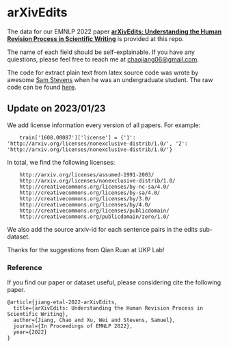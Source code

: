 

# arXivEdits 

The data for our EMNLP 2022 paper [**arXivEdits: Understanding the Human Revision Process in Scientific Writing**](https://arxiv.org/abs/2210.15067) is provided at this repo. 

The name of each field should be self-explainable. If you have any quiestions, please feel free to reach me at <chaojiang06@gmail.com>.

The code for extract plain text from latex source code was wrote by awesome [Sam Stevens](https://samuelstevens.me/) when he was an undergraduate student. The raw code can be found [here](https://github.com/samuelstevens/arxiv-edits).

## Update on 2023/01/23

We add license information every version of all papers. For example:

        train['1608.00087']['license'] = {'1': 'http://arxiv.org/licenses/nonexclusive-distrib/1.0/', '2': 'http://arxiv.org/licenses/nonexclusive-distrib/1.0/'}

In total, we find the following licenses:

        http://arxiv.org/licenses/assumed-1991-2003/
        http://arxiv.org/licenses/nonexclusive-distrib/1.0/
        http://creativecommons.org/licenses/by-nc-sa/4.0/
        http://creativecommons.org/licenses/by-sa/4.0/
        http://creativecommons.org/licenses/by/3.0/
        http://creativecommons.org/licenses/by/4.0/
        http://creativecommons.org/licenses/publicdomain/
        http://creativecommons.org/publicdomain/zero/1.0/

We also add the source arxiv-id for each sentence pairs in the edits sub-dataset.

Thanks for the suggestions from Qian Ruan at UKP Lab!

### Reference

If you find our paper or dataset useful, please considering cite the following paper.

```
@article{jiang-etal-2022-arXivEdits,
  title={arXivEdits: Understanding the Human Revision Process in Scientific Writing},
  author={Jiang, Chao and Xu, Wei and Stevens, Samuel},
  journal={In Proceedings of EMNLP 2022},
  year={2022}
}
```

